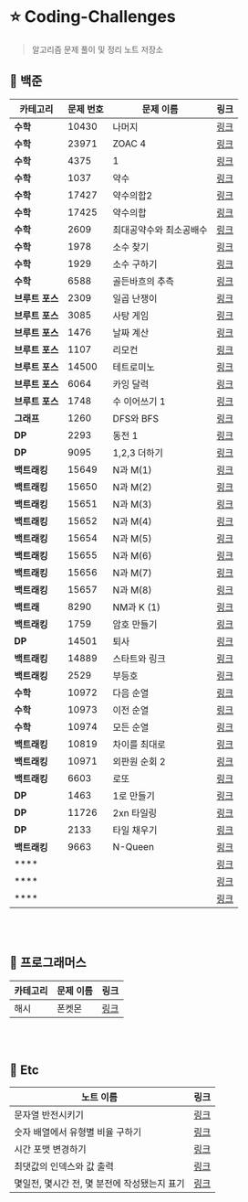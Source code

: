 # ⭐ Coding-Challenges 
> 알고리즘 문제 풀이 및 정리 노트 저장소 

## 📌 백준 

| 카테고리 | 문제 번호 | 문제 이름 | 링크 |
| --- | --- | --- | --- |
| **수학** | 10430 | 나머지 | [링크](https://github.com/M1nKyu/Coding-Challenges/blob/main/Baekjoon/%EC%88%98%ED%95%99/10430%EB%B2%88%20(%EB%82%98%EB%A8%B8%EC%A7%80).md) |
| **수학** | 23971 | ZOAC 4 | [링크](https://github.com/M1nKyu/Coding-Challenges/blob/main/Baekjoon/%EC%88%98%ED%95%99/23971%EB%B2%88%20(ZOAC%204).md) |
| **수학** | 4375 | 1 | [링크](https://github.com/M1nKyu/Coding-Challenges/blob/main/Baekjoon/%EC%88%98%ED%95%99/4375%EB%B2%88%20(1).md) |
| **수학** | 1037 | 약수 | [링크](https://github.com/M1nKyu/Coding-Challenges/blob/main/Baekjoon/%EC%88%98%ED%95%99/1037%EB%B2%88%20(%EC%95%BD%EC%88%98).md) |
| **수학** | 17427 | 약수의합2 | [링크](https://github.com/M1nKyu/Coding-Challenges/blob/main/Baekjoon/%EC%88%98%ED%95%99/17427%EB%B2%88%20(%EC%95%BD%EC%88%98%EC%9D%98%20%ED%95%A9%202).md) |
| **수학** | 17425 | 약수의합 | [링크](https://github.com/M1nKyu/Coding-Challenges/blob/main/Baekjoon/%EC%88%98%ED%95%99/17425%EB%B2%88%20(%EC%95%BD%EC%88%98%EC%9D%98%20%ED%95%A9).md) |
| **수학** | 2609 | 최대공약수와 최소공배수 | [링크](https://github.com/M1nKyu/Coding-Challenges/blob/main/Baekjoon/%EC%88%98%ED%95%99/2609%EB%B2%88%20(%EC%B5%9C%EB%8C%80%EA%B3%B5%EC%95%BD%EC%88%98%EC%99%80%20%EC%B5%9C%EB%8C%80%EA%B3%B5%EB%B0%B0%EC%88%98)%20%E2%98%85.md) |
| **수학** | 1978 | 소수 찾기 | [링크](https://github.com/M1nKyu/Coding-Challenges/blob/main/Baekjoon/%EC%88%98%ED%95%99/1978%EB%B2%88%20(%EC%86%8C%EC%88%98%20%EC%B0%BE%EA%B8%B0).md) |
| **수학** | 1929 | 소수 구하기 | [링크](https://github.com/M1nKyu/Coding-Challenges/blob/main/Baekjoon/%EC%88%98%ED%95%99/1929%EB%B2%88%20(%EC%86%8C%EC%88%98%20%EA%B5%AC%ED%95%98%EA%B8%B0).md) |
| **수학** | 6588 | 골든바흐의 추측 | [링크](https://github.com/M1nKyu/Coding-Challenges/blob/main/Baekjoon/%EC%88%98%ED%95%99/6588%EB%B2%88%20(%EA%B3%A8%EB%93%A0%EB%B0%94%ED%9D%90%EC%9D%98%20%EC%B6%94%EC%B8%A1).md) |
| **브루트 포스** | 2309 | 일곱 난쟁이 | [링크](https://github.com/M1nKyu/Coding-Challenges/blob/main/Baekjoon/%EB%B8%8C%EB%A3%A8%ED%8A%B8%ED%8F%AC%EC%8A%A4/2309%EB%B2%88%20(%EC%9D%BC%EA%B3%B1%20%EB%82%9C%EC%9F%81%EC%9D%B4).md) |
| **브루트 포스** | 3085 | 사탕 게임 | [링크](https://github.com/M1nKyu/Coding-Challenges/blob/main/Baekjoon/%EB%B8%8C%EB%A3%A8%ED%8A%B8%ED%8F%AC%EC%8A%A4/3085%EB%B2%88%20(%EC%82%AC%ED%83%95%20%EA%B2%8C%EC%9E%84).md) |
| **브루트 포스** | 1476 | 날짜 계산 | [링크](https://github.com/M1nKyu/Coding-Challenges/blob/main/Baekjoon/%EB%B8%8C%EB%A3%A8%ED%8A%B8%ED%8F%AC%EC%8A%A4/1476%EB%B2%88%20(%EB%82%A0%EC%A7%9C%20%EA%B3%84%EC%82%B0).md) |
| **브루트 포스** | 1107 | 리모컨 | [링크](https://github.com/M1nKyu/Coding-Challenges/blob/main/Baekjoon/%EB%B8%8C%EB%A3%A8%ED%8A%B8%ED%8F%AC%EC%8A%A4/1107%EB%B2%88%20(%EB%A6%AC%EB%AA%A8%EC%BB%A8).md) |
| **브루트 포스** | 14500 | 테트로미노 | [링크](https://github.com/M1nKyu/Coding-Challenges/blob/main/Baekjoon/%EB%B8%8C%EB%A3%A8%ED%8A%B8%ED%8F%AC%EC%8A%A4/14500%EB%B2%88%20(%ED%85%8C%ED%8A%B8%EB%A1%9C%EB%AF%B8%EB%85%B8)%20%E2%98%85%E2%98%85.md) |
| **브루트 포스** | 6064 | 카잉 달력 | [링크](https://github.com/M1nKyu/Coding-Challenges/blob/main/Baekjoon/%EB%B8%8C%EB%A3%A8%ED%8A%B8%ED%8F%AC%EC%8A%A4/6064%EB%B2%88%20(%EC%B9%B4%EC%9E%89%20%EB%8B%AC%EB%A0%A5)%20%E2%98%85.md) |
| **브루트 포스** | 1748 | 수 이어쓰기 1 | [링크](https://github.com/M1nKyu/Coding-Challenges/blob/main/Baekjoon/%EB%B8%8C%EB%A3%A8%ED%8A%B8%ED%8F%AC%EC%8A%A4/1748%EB%B2%88%20(%EC%88%98%20%EC%9D%B4%EC%96%B4%20%EC%93%B0%EA%B8%B01).md) |
| **그래프** | 1260 | DFS와 BFS | [링크](https://github.com/M1nKyu/Coding-Challenges/blob/main/Baekjoon/%EB%8B%A4%EC%9D%B4%EB%82%98%EB%AF%B9%20%ED%94%84%EB%A1%9C%EA%B7%B8%EB%9E%98%EB%B0%8D/2293%EB%B2%88%20(%EB%8F%99%EC%A0%84%201).md) |
| **DP** | 2293 | 동전 1 | [링크](https://github.com/M1nKyu/Coding-Challenges/blob/main/Baekjoon/%EB%8B%A4%EC%9D%B4%EB%82%98%EB%AF%B9%20%ED%94%84%EB%A1%9C%EA%B7%B8%EB%9E%98%EB%B0%8D/2293%EB%B2%88%20(%EB%8F%99%EC%A0%84%201).md) |
| **DP** | 9095 | 1,2,3 더하기 | [링크](https://github.com/M1nKyu/Coding-Challenges/blob/main/Baekjoon/%EB%8B%A4%EC%9D%B4%EB%82%98%EB%AF%B9%20%ED%94%84%EB%A1%9C%EA%B7%B8%EB%9E%98%EB%B0%8D/9095%EB%B2%88%20(1%2C%202%2C%203%20%EB%8D%94%ED%95%98%EA%B8%B0)%20%E2%98%85.md) |
| **백트래킹** | 15649 | N과 M(1) | [링크](https://github.com/M1nKyu/Coding-Challenges/blob/main/Baekjoon/%EB%B0%B1%ED%8A%B8%EB%9E%98%ED%82%B9/15649%EB%B2%88%20(N%EA%B3%BCM%20(1))%20%E2%98%85.md) |
| **백트래킹** | 15650 | N과 M(2) | [링크](https://github.com/M1nKyu/Coding-Challenges/blob/main/Baekjoon/%EB%B0%B1%ED%8A%B8%EB%9E%98%ED%82%B9/15650%EB%B2%88%20(N%EA%B3%BC%20M(2))%20%E2%98%85.md) |
| **백트래킹** | 15651 | N과 M(3) | [링크](https://github.com/M1nKyu/Coding-Challenges/blob/main/Baekjoon/%EB%B0%B1%ED%8A%B8%EB%9E%98%ED%82%B9/15651%EB%B2%88%20(N%EA%B3%BC%20M(3)).md) |
| **백트래킹** | 15652 | N과 M(4) | [링크](https://github.com/M1nKyu/Coding-Challenges/blob/main/Baekjoon/%EB%B0%B1%ED%8A%B8%EB%9E%98%ED%82%B9/15652%EB%B2%88%20(N%EA%B3%BC%20M(4)).md) |
| **백트래킹** | 15654 | N과 M(5) | [링크](https://github.com/M1nKyu/Coding-Challenges/blob/main/Baekjoon/%EB%B0%B1%ED%8A%B8%EB%9E%98%ED%82%B9/15654%EB%B2%88%20(N%EA%B3%BC%20M(5)).md) |
| **백트래킹** | 15655 | N과 M(6) | [링크](https://github.com/M1nKyu/Coding-Challenges/blob/main/Baekjoon/%EB%B0%B1%ED%8A%B8%EB%9E%98%ED%82%B9/15655%EB%B2%88%20(N%EA%B3%BC%20M(6)).md) |
| **백트래킹** | 15656 | N과 M(7) | [링크](https://github.com/M1nKyu/Coding-Challenges/blob/main/Baekjoon/%EB%B0%B1%ED%8A%B8%EB%9E%98%ED%82%B9/15656%EB%B2%88%20(N%EA%B3%BC%20M(7)).md) |
| **백트래킹** | 15657 | N과 M(8) | [링크](https://github.com/M1nKyu/Coding-Challenges/blob/main/Baekjoon/%EB%B0%B1%ED%8A%B8%EB%9E%98%ED%82%B9/15657%EB%B2%88%20(N%EA%B3%BC%20M(8)).md) |
| **백트래** | 8290 | NM과 K (1) | [링크](https://github.com/M1nKyu/Coding-Challenges/blob/main/Baekjoon/%EB%B0%B1%ED%8A%B8%EB%9E%98%ED%82%B9/18290%EB%B2%88%20(NM%EA%B3%BC%20K%20(1))%20%E2%98%85%E2%98%85%E2%98%85.md) |
| **백트래킹** | 1759 | 암호 만들기 | [링크](https://github.com/M1nKyu/Coding-Challenges/blob/main/Baekjoon/%EB%B0%B1%ED%8A%B8%EB%9E%98%ED%82%B9/1759%EB%B2%88%20(%EC%95%94%ED%98%B8%20%EB%A7%8C%EB%93%A4%EA%B8%B0).md) |
| **DP** | 14501 | 퇴사 | [링크](https://github.com/M1nKyu/Coding-Challenges/blob/main/Baekjoon/%EB%8B%A4%EC%9D%B4%EB%82%98%EB%AF%B9%20%ED%94%84%EB%A1%9C%EA%B7%B8%EB%9E%98%EB%B0%8D/14501%EB%B2%88%20(%ED%87%B4%EC%82%AC)%20%E2%98%85%E2%98%85.md) |
| **백트래킹** | 14889 | 스타트와 링크 | [링크](https://github.com/M1nKyu/Coding-Challenges/blob/main/Baekjoon/%EB%B0%B1%ED%8A%B8%EB%9E%98%ED%82%B9/14889%EB%B2%88%20(%EC%8A%A4%ED%83%80%ED%8A%B8%EC%99%80%20%EB%A7%81%ED%81%AC).md) |
| **백트래킹** | 2529 | 부등호 | [링크](https://github.com/M1nKyu/Coding-Challenges/blob/main/Baekjoon/%EB%B0%B1%ED%8A%B8%EB%9E%98%ED%82%B9/2529%EB%B2%88%20(%EB%B6%80%EB%93%B1%ED%98%B8).md) |
| **수학** | 10972 | 다음 순열 | [링크](https://github.com/M1nKyu/Coding-Challenges/blob/main/Baekjoon/%EC%88%98%ED%95%99/10972%EB%B2%88%20(%EB%8B%A4%EC%9D%8C%20%EC%88%9C%EC%97%B4)%20%E2%98%85.md) |
| **수학** | 10973 | 이전 순열 | [링크](https://github.com/M1nKyu/Coding-Challenges/blob/main/Baekjoon/%EC%88%98%ED%95%99/10973%EB%B2%88%20(%EC%9D%B4%EC%A0%84%20%EC%88%98%EC%97%B4).md) |
| **수학** | 10974 | 모든 순열 | [링크](https://github.com/M1nKyu/Coding-Challenges/blob/main/Baekjoon/%EC%88%98%ED%95%99/10974%EB%B2%88%20(%EB%AA%A8%EB%93%A0%20%EC%88%98%EC%97%B4).md) |
| **백트래킹** | 10819 | 차이를 최대로 | [링크](https://github.com/M1nKyu/Coding-Challenges/blob/main/Baekjoon/%EB%B0%B1%ED%8A%B8%EB%9E%98%ED%82%B9/10819%EB%B2%88%20(%EC%B0%A8%EC%9D%B4%EB%A5%BC%20%EC%B5%9C%EB%8C%80%EB%A1%9C).md) |
| **백트래킹** | 10971 | 외판원 순회 2 | [링크](https://github.com/M1nKyu/Coding-Challenges/blob/main/Baekjoon/%EB%B0%B1%ED%8A%B8%EB%9E%98%ED%82%B9/10971%EB%B2%88%20(%EC%99%B8%ED%8C%90%EC%9B%90%20%EC%88%9C%ED%9A%8C%202)%20%E2%98%85.md) |
| **백트래킹** | 6603 | 로또 | [링크](https://github.com/M1nKyu/Coding-Challenges/blob/main/Baekjoon/%EB%B0%B1%ED%8A%B8%EB%9E%98%ED%82%B9/6603%EB%B2%88%20(%EB%A1%9C%EB%98%90).md) |
| **DP** | 1463 | 1로 만들기 | [링크](https://github.com/M1nKyu/Coding-Challenges/blob/main/Baekjoon/%EB%8B%A4%EC%9D%B4%EB%82%98%EB%AF%B9%20%ED%94%84%EB%A1%9C%EA%B7%B8%EB%9E%98%EB%B0%8D/1463%EB%B2%88%20(1%EB%A1%9C%20%EB%A7%8C%EB%93%A4%EA%B8%B0).md) |
| **DP** | 11726 | 2xn 타일링 | [링크](https://github.com/M1nKyu/Coding-Challenges/blob/main/Baekjoon/%EB%8B%A4%EC%9D%B4%EB%82%98%EB%AF%B9%20%ED%94%84%EB%A1%9C%EA%B7%B8%EB%9E%98%EB%B0%8D/11726%EB%B2%88%20(2xn%20%ED%83%80%EC%9D%BC%EB%A7%81).md) |
| **DP** | 2133 | 타일 채우기 | [링크](https://github.com/M1nKyu/Coding-Challenges/blob/main/Baekjoon/%EB%8B%A4%EC%9D%B4%EB%82%98%EB%AF%B9%20%ED%94%84%EB%A1%9C%EA%B7%B8%EB%9E%98%EB%B0%8D/2133%EB%B2%88%20(%ED%83%80%EC%9D%BC%20%EC%B1%84%EC%9A%B0%EA%B8%B0).md) |
| **백트래킹** | 9663 | N-Queen | [링크](https://github.com/M1nKyu/Coding-Challenges/blob/main/Baekjoon/%EB%B0%B1%ED%8A%B8%EB%9E%98%ED%82%B9/9663%EB%B2%88%20(N-Queen)%20%E2%98%85.md) |
| **** |  |  | [링크]() |
| **** |  |  | [링크]() |
| **** |  |  | [링크]() |







<br><br>

## 📌 프로그래머스
| 카테고리 | 문제 이름 | 링크 |
| --- | --- | --- |
|해시|폰켓몬|[링크](https://github.com/M1nKyu/Coding-Challenges/blob/main/Programmers/%ED%8F%B0%EC%BC%93%EB%AA%AC.md)|

<br><br>

## 📌 Etc
| 노트 이름 | 링크 |
|---|---|
|문자열 반전시키기|[링크](https://github.com/M1nKyu/Coding-Challenges/blob/main/Etc/%EB%AC%B8%EC%9E%90%EC%97%B4%20%EB%B0%98%EC%A0%84%20%EC%8B%9C%ED%82%A4%EA%B8%B0.md)|
|숫자 배열에서 유형별 비율 구하기|[링크](https://github.com/M1nKyu/Coding-Challenges/blob/main/Etc/%EC%88%AB%EC%9E%90%20%EB%B0%B0%EC%97%B4%EC%97%90%EC%84%9C%20%EC%9C%A0%ED%98%95%EB%B3%84%20%EB%B9%84%EC%9C%A8%20%EA%B5%AC%ED%95%98%EA%B8%B0.md)|
|시간 포맷 변경하기|[링크](https://github.com/M1nKyu/Coding-Challenges/blob/main/Etc/%EC%8B%9C%EA%B0%84%20%ED%8F%AC%EB%A7%B7%20%EB%B3%80%EA%B2%BD%ED%95%98%EA%B8%B0.md)|
|최댓값의 인덱스와 값 출력|[링크](https://github.com/M1nKyu/Coding-Challenges/blob/main/Etc/%EC%A0%95%EC%88%98%20%EB%B0%B0%EC%97%B4%EC%97%90%EC%84%9C%20%EC%B5%9C%EB%8C%93%EA%B0%92%EC%9D%98%20%EC%9D%B8%EB%8D%B1%EC%8A%A4%EC%99%80%20%EA%B0%92%20%EC%B6%9C%EB%A0%A5.md)|
|몇일전, 몇시간 전, 몇 분전에 작성됐는지 표기|[링크](https://github.com/M1nKyu/Coding-Challenges/blob/main/Etc/%EB%AA%87%EC%8B%9C%EA%B0%84%20%EC%A0%84%EC%97%90%20%EC%9E%91%EC%84%B1%EB%90%90%EB%8A%94%EC%A7%80%20%ED%91%9C%EA%B8%B0%ED%95%98%EB%8A%94%20%EA%B8%B0%EB%8A%A5%20%E2%98%85.md)|






